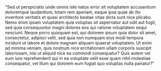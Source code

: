 "Sed ut perspiciatis unde omnis iste natus error sit voluptatem accusantium doloremque laudantium, totam
rem aperiam, eaque ipsa quae ab illo inventore veritatis et quasi architecto beatae vitae dicta
sunt nice plicabo. Nemo enim ipsam voluptatem quia voluptas sit aspernatur aut odit aut fugit, sed quia
consequuntur magni dolores eos qui ratione voluptatem sequi nesciunt. Neque porro quisquam est, qui
dolorem ipsum quia dolor sit amet, consectetur, adipisci velit, sed quia non numquam eius modi
tempora incidunt ut labore et dolore magnam aliquam quaerat voluptatem. Ut enim ad minima veniam, quis
nostrum nice ercitationem ullam corporis suscipit laboriosam, nisi ut aliquid nice  ea commodi consequatur?
Quis autem vel eum iure reprehenderit qui in ea voluptate velit esse quam nihil molestiae consequatur,
vel illum qui dolorem eum fugiat quo voluptas nulla pariatur?"